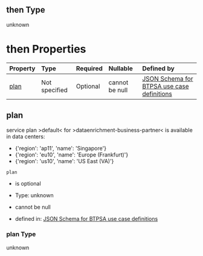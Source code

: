 ## then Type

unknown

# then Properties

| Property      | Type          | Required | Nullable       | Defined by                                                                                                                                                                                                                                      |
| :------------ | :------------ | :------- | :------------- | :---------------------------------------------------------------------------------------------------------------------------------------------------------------------------------------------------------------------------------------------- |
| [plan](#plan) | Not specified | Optional | cannot be null | [JSON Schema for BTPSA use case definitions](btpsa-usecase-properties-services-items-allof-1-then-allof-32-then-allof-0-then-properties-plan.md "undefined#/properties/services/items/allOf/1/then/allOf/32/then/allOf/0/then/properties/plan") |

## plan

service plan >default< for >dataenrichment-business-partner< is available in data centers:

*   {'region': 'ap11', 'name': 'Singapore'}
*   {'region': 'eu10', 'name': 'Europe (Frankfurt)'}
*   {'region': 'us10', 'name': 'US East (VA)'}

`plan`

*   is optional

*   Type: unknown

*   cannot be null

*   defined in: [JSON Schema for BTPSA use case definitions](btpsa-usecase-properties-services-items-allof-1-then-allof-32-then-allof-0-then-properties-plan.md "undefined#/properties/services/items/allOf/1/then/allOf/32/then/allOf/0/then/properties/plan")

### plan Type

unknown
